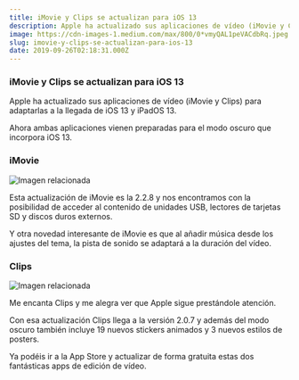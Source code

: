 ```yaml
---
title: iMovie y Clips se actualizan para iOS 13
description: Apple ha actualizado sus aplicaciones de vídeo (iMovie y Clips) para adaptarlas a la llegada de iOS 13 y iPadOS 13.
image: https://cdn-images-1.medium.com/max/800/0*vmyQAL1peVACdbRq.jpeg
slug: imovie-y-clips-se-actualizan-para-ios-13
date: 2019-09-26T02:18:31.000Z
---
```


### iMovie y Clips se actualizan para iOS 13

Apple ha actualizado sus aplicaciones de vídeo (iMovie y Clips) para adaptarlas a la llegada de iOS 13 y iPadOS 13.

Ahora ambas aplicaciones vienen preparadas para el modo oscuro que incorpora iOS 13.

### iMovie

![Imagen relacionada](https://cdn-images-1.medium.com/max/800/0*vmyQAL1peVACdbRq.jpeg)

Esta actualización de iMovie es la 2.2.8 y nos encontramos con la posibilidad de acceder al contenido de unidades USB, lectores de tarjetas SD y discos duros externos.

Y otra novedad interesante de iMovie es que al añadir música desde los ajustes del tema, la pista de sonido se adaptará a la duración del vídeo.

### Clips

![Imagen relacionada](https://cdn-images-1.medium.com/max/800/0*7uHS473y2JM9dc8m.jpeg)

Me encanta Clips y me alegra ver que Apple sigue prestándole atención.

Con esa actualización Clips llega a la versión 2.0.7 y además del modo oscuro también incluye 19 nuevos stickers animados y 3 nuevos estilos de posters.

Ya podéis ir a la App Store y actualizar de forma gratuita estas dos fantásticas apps de edición de vídeo.
